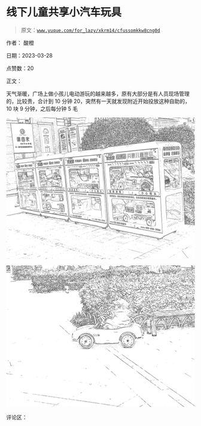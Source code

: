 # 线下儿童共享小汽车玩具

> 原文：[`www.yuque.com/for_lazy/xkrm14/cfussomkkw8cng0d`](https://www.yuque.com/for_lazy/xkrm14/cfussomkkw8cng0d)

作者： 酸橙

日期：2023-03-28

点赞数：20

正文：

天气渐暖，广场上做小孩儿电动游玩的越来越多，原有大部分是有人员现场管理的，比较贵，合计到 10 分钟 20，突然有一天就发现附近开始投放这种自助的，10 块 9 分钟，之后每分钟 5 毛

![](img/e17b855d4f6545bee16163a3eb1dd47f.png)

![](img/4338338f94c3cb9a8b35cd8ff3ec6bc2.png)

评论区：



